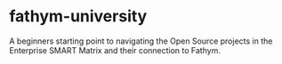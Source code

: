 # fathym-university
A beginners starting point to navigating the Open Source projects in the Enterprise SMART Matrix and their connection to Fathym.
